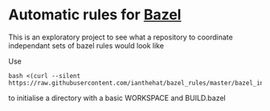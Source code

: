 # Automatic rules for [Bazel](https://bazel.build/)

This is an exploratory project to see what a repository to coordinate independant sets of bazel rules would look like

Use
```
bash <(curl --silent https://raw.githubusercontent.com/ianthehat/bazel_rules/master/bazel_init.sh)
```
to initialise a directory with a basic WORKSPACE and BUILD.bazel